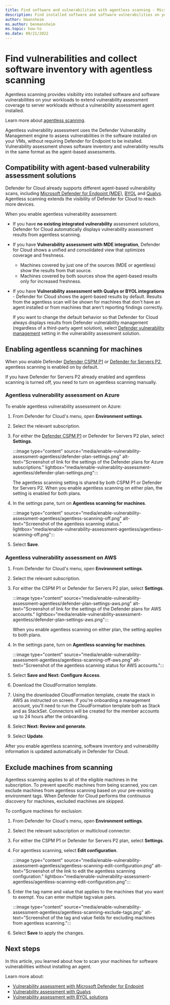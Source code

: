 ```yaml
---
title: Find software and vulnerabilities with agentless scanning - Microsoft Defender for Cloud
description: Find installed software and software vulnerabilities on your Azure machines and AWS machines without installing an agent.
author: bmansheim
ms.author: benmansheim
ms.topic: how-to
ms.date: 09/21/2022
---
```

# Find vulnerabilities and collect software inventory with agentless scanning

Agentless scanning provides visibility into installed software and software vulnerabilities on your workloads to extend vulnerability assessment coverage to server workloads without a vulnerability assessment agent installed.

Learn more about [agentless scanning](concept-agentless-data-collection.md).

Agentless vulnerability assessment uses the Defender Vulnerability Management engine to assess vulnerabilities in the software installed on your VMs, without requiring Defender for Endpoint to be installed. Vulnerability assessment shows software inventory and vulnerability results in the same format as the agent-based assessments.

## Compatibility with agent-based vulnerability assessment solutions

Defender for Cloud already supports different agent-based vulnerability scans, including [Microsoft Defender for Endpoint (MDE)](deploy-vulnerability-assessment-tvm.md), [BYOL](deploy-vulnerability-assessment-byol-vm.md) and [Qualys](deploy-vulnerability-assessment-vm.md). Agentless scanning extends the visibility of Defender for Cloud to reach more devices.

When you enable agentless vulnerability assessment:

- If you have **no existing integrated vulnerability** assessment solutions, Defender for Cloud automatically displays vulnerability assessment results from agentless scanning.
- If you have **Vulnerability assessment with MDE integration**, Defender for Cloud shows a unified and consolidated view that optimizes coverage and freshness.

    - Machines covered by just one of the sources (MDE or agentless) show the results from that source.
    - Machines covered by both sources show the agent-based results only for increased freshness.

- If you have **Vulnerability assessment with Qualys or BYOL integrations** - Defender for Cloud shows the agent-based results by default. Results from the agentless scan will be shown for machines that don't have an agent installed or from machines that aren't reporting findings correctly.

    If you want to change the default behavior so that Defender for Cloud always displays results from Defender vulnerability management (regardless of a third-party agent solution), select [Defender vulnerability management](auto-deploy-vulnerability-assessment.md#automatically-enable-a-vulnerability-assessment-solution) setting in the vulnerability assessment solution.

## Enabling agentless scanning for machines

When you enable Defender [Defender CSPM P1](concept-cloud-security-posture-management.md) or [Defender for Servers P2](defender-for-servers-introduction.md), agentless scanning is enabled on by default.

If you have Defender for Servers P2 already enabled and agentless scanning is turned off, you need to turn on agentless scanning manually.

### Agentless vulnerability assessment on Azure

To enable agentless vulnerability assessment on Azure:

1. From Defender for Cloud's menu, open **Environment settings**.
1. Select the relevant subscription.
1. For either the [Defender CSPM P1](concept-cloud-security-posture-management.md) or Defender for Servers P2 plan, select **Settings**.

    :::image type="content" source="media/enable-vulnerability-assessment-agentless/defender-plan-settings.png" alt-text="Screenshot of link for the settings of the Defender plans for Azure subscriptions." lightbox="media/enable-vulnerability-assessment-agentless/defender-plan-settings.png":::

    The agentless scanning setting is shared by both CSPM P1 or Defender for Servers P2. When you enable agentless scanning on either plan, the setting is enabled for both plans.

1. In the settings pane, turn on **Agentless scanning for machines**.

    :::image type="content" source="media/enable-vulnerability-assessment-agentless/agentless-scanning-off.png" alt-text="Screenshot of the agentless scanning status." lightbox="media/enable-vulnerability-assessment-agentless/agentless-scanning-off.png":::

1. Select **Save**.

### Agentless vulnerability assessment on AWS

1. From Defender for Cloud's menu, open **Environment settings**.
1. Select the relevant subscription.
1. For either the CSPM P1 or Defender for Servers P2 plan, select **Settings**.

    :::image type="content" source="media/enable-vulnerability-assessment-agentless/defender-plan-settings-aws.png" alt-text="Screenshot of link for the settings of the Defender plans for AWS accounts." lightbox="media/enable-vulnerability-assessment-agentless/defender-plan-settings-aws.png":::

    When you enable agentless scanning on either plan, the setting applies to both plans.

1. In the settings pane, turn on **Agentless scanning for machines**.
 
    :::image type="content" source="media/enable-vulnerability-assessment-agentless/agentless-scanning-off-aws.png" alt-text="Screenshot of the agentless scanning status for AWS accounts.":::

1. Select **Save and Next: Configure Access**.

1. Download the CloudFormation template.
    
1. Using the downloaded CloudFormation template, create the stack in AWS as instructed on screen. If you're onboarding a management account, you'll need to run the CloudFormation template both as Stack and as StackSet. Connectors will be created for the member accounts up to 24 hours after the onboarding.
    
1. Select **Next: Review and generate**.
    
1. Select **Update**.

After you enable agentless scanning, software inventory and vulnerability information is updated automatically in Defender for Cloud.

## Exclude machines from scanning

Agentless scanning applies to all of the eligible machines in the subscription. To prevent specific machines from being scanned, you can exclude machines from agentless scanning based on your pre-existing environment tags. When Defender for Cloud performs the continuous discovery for machines, excluded machines are skipped.

To configure machines for exclusion:

1. From Defender for Cloud's menu, open **Environment settings**.
1. Select the relevant subscription or multicloud connector.
1. For either the CSPM P1 or Defender for Servers P2 plan, select **Settings**.
1. For agentless scanning, select **Edit configuration**.

    :::image type="content" source="media/enable-vulnerability-assessment-agentless/agentless-scanning-edit-configuration.png" alt-text="Screenshot of the link to edit the agentless scanning configuration." lightbox="media/enable-vulnerability-assessment-agentless/agentless-scanning-edit-configuration.png":::

1. Enter the tag name and value that applies to the machines that you want to exempt. You can enter multiple tag:value pairs.

    :::image type="content" source="media/enable-vulnerability-assessment-agentless/agentless-scanning-exclude-tags.png" alt-text="Screenshot of the tag and value fields for excluding machines from agentless scanning.":::

1. Select **Save** to apply the changes.

## Next steps

In this article, you learned about how to scan your machines for software vulnerabilities without installing an agent.

Learn more about:

- [Vulnerability assessment with Microsoft Defender for Endpoint](deploy-vulnerability-assessment-tvm.md)
- [Vulnerability assessment with Qualys](deploy-vulnerability-assessment-vm.md)
- [Vulnerability assessment with BYOL solutions](deploy-vulnerability-assessment-byol-vm.md)